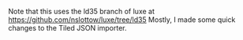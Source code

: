 Note that this uses the ld35 branch of luxe at https://github.com/nslottow/luxe/tree/ld35
Mostly, I made some quick changes to the Tiled JSON importer.

